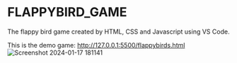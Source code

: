 # FLAPPYBIRD_GAME
The flappy bird game created by HTML, CSS and Javascript using VS Code.

This is the demo game: http://127.0.0.1:5500/flappybirds.html
![Screenshot 2024-01-17 181141](https://github.com/ShubhangiRoy12/FLAPPYBIRD_GAME/assets/147751429/9638b95c-aafe-40ed-8f28-75629a502d75)

